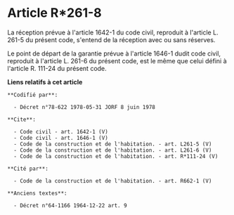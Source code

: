 # Article R*261-8

La réception prévue à l'article 1642-1 du code civil, reproduit à l'article L. 261-5 du présent code, s'entend de la
réception avec ou sans réserves. 

Le point de départ de la garantie prévue à l'article 1646-1 dudit code civil, reproduit à l'article L. 261-6 du présent code,
est le même que celui défini à l'article R. 111-24 du présent code.

**Liens relatifs à cet article**

	**Codifié par**:

	  - Décret n°78-622 1978-05-31 JORF 8 juin 1978

	**Cite**:

	  - Code civil - art. 1642-1 (V)
	  - Code civil - art. 1646-1 (V)
	  - Code de la construction et de l'habitation. - art. L261-5 (V)
	  - Code de la construction et de l'habitation. - art. L261-6 (V)
	  - Code de la construction et de l'habitation. - art. R*111-24 (V)

	**Cité par**:

	  - Code de la construction et de l'habitation. - art. R662-1 (V)

	**Anciens textes**:

	  - Décret n°64-1166 1964-12-22 art. 9

